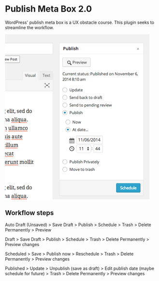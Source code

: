 Publish Meta Box 2.0
=

WordPress' publish meta box is a UX obstacle course. This plugin seeks to streamline the workflow.

![Screenshot](screenshot.png)

## Workflow steps



Auto Draft (Unsaved)
	> Save Draft
	> Publish
	> Schedule
	> Trash
	> Delete Permanently
	> Preview

Draft
	> Save Draft
	> Publish
	> Schedule
	> Trash
	> Delete Permanently
	> Preview changes

Scheduled
	> Save
	> Publish now
	> Reschedule
	> Trash
	> Delete Permanently
	> Preview changes

Published
	> Update
	> Unpublish (save as draft)
	> Edit publish date (maybe schedule for future)
	> Trash
	> Delete Permanently
	> Preview changes